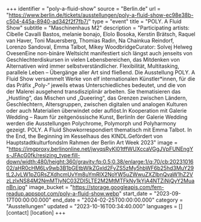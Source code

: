 +++
identifier = "poly-a-fluid-show"
source = "Berlin.de"
url = "https://www.berlin.de/tickets/ausstellungen/poly-a-fluid-show-ec98e38b-c504-445a-8940-ad342f2f7fb7/"
type = "event"
title = "POLY. A Fluid Show"
subtitle = "Maschinenhaus M2"
description = "Participating artists: Cibelle Cavalli Bastos, melanie bonajo, Elolo Bosoka, Kerstin Brätsch, Raquel van Haver, Toni Mauersberg, Thomias Radin, Na Chainkua Reindorf, Lorenzo Sandoval, Emma Talbot, Mikey WoodbridgeCurator: Solvej Helweg OvesenEine non-binäre Weltsicht manifestiert sich längst auch jenseits von Geschlechterdiskursen in vielen Lebensbereichen, das Mitdenken von Alternativen wird immer selbstverständlicher. Flexibilität, Multitasking, parallele Leben – Übergänge aller Art sind fließend. Die Ausstellung POLY. A Fluid Show versammelt Werke von elf internationalen Künstler*innen, für die das Präfix „Poly-“ jeweils etwas Unterschiedliches bedeutet, und die von der Malerei ausgehend transdisziplinär arbeiten. Sie thematisieren das „Hustling“, das Mischen und „Queering“, das Grenzen zwischen Ländern, Geschlechtern, Altersgruppen, zwischen digitalen und analogen Kulturen oder auch Materialien überwindet oder auflöst.In Kooperation mit Galerie Wedding – Raum für zeitgenössische Kunst, BerlinIn der Galerie Wedding werden die Ausstellungen Polychrome, Polymorph und Polyharmony gezeigt. POLY. A Fluid Showkorrespondiert thematisch mit Emma Talbot. In the End, the Beginning im Kesselhaus des KINDL.Gefördert von HauptstadtkulturfondsIm Rahmen der Berlin Art Week 2023"
image = "https://imgproxy.berlinonline.net/jwyqsRyKl01tffWUXccaVGgJVpFUNEngYs-JFAcG0fk/resizing_type:fill-down/width:480/height:360/gravity:fp:0.5:0.38/enlarge:1/q:70/cb:2023101602/aHR0cHM6Ly9wb3B1bGEtbWlkZGxld2FyZS5zMy5hbWF6b25hd3MuY29tL2JvLW1pZGRsZXdhcmUvYm8uYmRlX2NoYW5uZWwuZXZlbnQvaW1hZ2VzLzIxNS84M2NmMTIyNC03ZDI5LTE2M2MtMTFkNy1kYjA4NTZiNjQyY2MuanBn.jpg"
image_bucket = "https://storage.googleapis.com/fem-readup.appspot.com/poly-a-fluid-show.webp"
start_date = "2023-09-17T00:00:00.000"
end_date = "2024-02-25T00:00:00.000"
category = "Ausstellungen"
updated = "2023-10-16T00:34:40.000"
languages = []
[contact]
[location]
+++